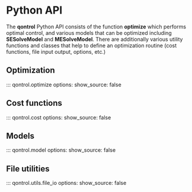 # Python API

The **qontrol** Python API consists of the function **optimize** which performs optimal control, and various models
that can be optimized including **SESolveModel** and **MESolveModel**. There are additionally various utility functions
and classes that help to define an optimization routine (cost functions, file input output, options, etc.)

## Optimization

::: qontrol.optimize
    options:
        show_source: false

## Cost functions

::: qontrol.cost
    options:
        show_source: false

## Models

::: qontrol.model
    options:
        show_source: false

## File utilities

::: qontrol.utils.file_io
    options:
        show_source: false

